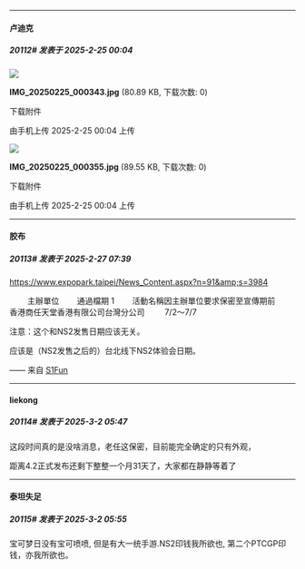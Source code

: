 ﻿
*****

####  卢迪克  
##### 20112#       发表于 2025-2-25 00:04

<img src="https://img.saraba1st.com/forum/202502/25/000429i13wz44vgrg6djuw.jpg" referrerpolicy="no-referrer">

<strong>IMG_20250225_000343.jpg</strong> (80.89 KB, 下载次数: 0)

下载附件

由手机上传
2025-2-25 00:04 上传

<img src="https://img.saraba1st.com/forum/202502/25/000434t5ee1fvvlvf4j4fe.jpg" referrerpolicy="no-referrer">

<strong>IMG_20250225_000355.jpg</strong> (89.55 KB, 下载次数: 0)

下载附件

由手机上传
2025-2-25 00:04 上传

*****

####  胶布  
##### 20113#       发表于 2025-2-27 07:39

https://www.expopark.taipei/News_Content.aspx?n=91&amp;s=3984

        主辦單位        通過檔期
1        活動名稱因主辦單位要求保密至宣傳期前        香港商任天堂香港有限公司台灣分公司         7/2～7/7

注意：这个和NS2发售日期应该无关。

应该是（NS2发售之后的）台北线下NS2体验会日期。

—— 来自 [S1Fun](https://s1fun.koalcat.com)

*****

####  liekong  
##### 20114#       发表于 2025-3-2 05:47

这段时间真的是没啥消息，老任这保密，目前能完全确定的只有外观，

距离4.2正式发布还剩下整整一个月31天了，大家都在静静等着了

*****

####  泰坦失足  
##### 20115#       发表于 2025-3-2 05:55

宝可梦日没有宝可喷喷, 但是有大一统手游.NS2印钱我所欲也, 第二个PTCGP印钱，亦我所欲也。

